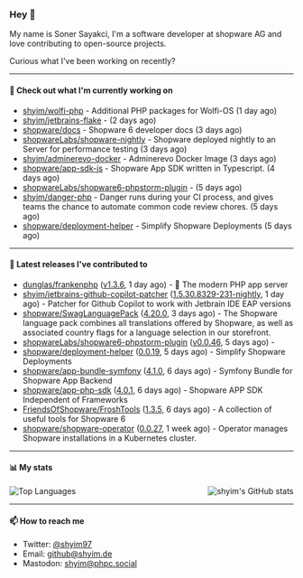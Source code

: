 ### Hey 👋

My name is Soner Sayakci, I'm a software developer at shopware AG and love contributing to open-source projects.

Curious what I've been working on recently?

---

#### 👷 Check out what I'm currently working on

- [shyim/wolfi-php](https://github.com/shyim/wolfi-php) - Additional PHP packages for Wolfi-OS (1 day ago)
- [shyim/jetbrains-flake](https://github.com/shyim/jetbrains-flake) -  (2 days ago)
- [shopware/docs](https://github.com/shopware/docs) - Shopware 6 developer docs (3 days ago)
- [shopwareLabs/shopware-nightly](https://github.com/shopwareLabs/shopware-nightly) - Shopware deployed nightly to an Server for performance testing (3 days ago)
- [shyim/adminerevo-docker](https://github.com/shyim/adminerevo-docker) - Adminerevo Docker Image (3 days ago)
- [shopware/app-sdk-js](https://github.com/shopware/app-sdk-js) - Shopware App SDK written in Typescript. (4 days ago)
- [shopwareLabs/shopware6-phpstorm-plugin](https://github.com/shopwareLabs/shopware6-phpstorm-plugin) -  (5 days ago)
- [shyim/danger-php](https://github.com/shyim/danger-php) - Danger runs during your CI process, and gives teams the chance to automate common code review chores. (5 days ago)
- [shopware/deployment-helper](https://github.com/shopware/deployment-helper) - Simplify Shopware Deployments (5 days ago)

---

#### 🔭 Latest releases I've contributed to

- [dunglas/frankenphp](https://github.com/dunglas/frankenphp) ([v1.3.6](https://github.com/dunglas/frankenphp/releases/tag/v1.3.6), 1 day ago) - 🧟 The modern PHP app server
- [shyim/jetbrains-github-copilot-patcher](https://github.com/shyim/jetbrains-github-copilot-patcher) ([1.5.30.8329-231-nightly](https://github.com/shyim/jetbrains-github-copilot-patcher/releases/tag/1.5.30.8329-231-nightly), 1 day ago) - Patcher for Github Copilot to work with Jetbrain IDE EAP versions
- [shopware/SwagLanguagePack](https://github.com/shopware/SwagLanguagePack) ([4.20.0](https://github.com/shopware/SwagLanguagePack/releases/tag/4.20.0), 3 days ago) - The Shopware language pack combines all translations offered by Shopware, as well as associated country flags for a language selection in our storefront.
- [shopwareLabs/shopware6-phpstorm-plugin](https://github.com/shopwareLabs/shopware6-phpstorm-plugin) ([v0.0.46](https://github.com/shopwareLabs/shopware6-phpstorm-plugin/releases/tag/v0.0.46), 5 days ago) - 
- [shopware/deployment-helper](https://github.com/shopware/deployment-helper) ([0.0.19](https://github.com/shopware/deployment-helper/releases/tag/0.0.19), 5 days ago) - Simplify Shopware Deployments
- [shopware/app-bundle-symfony](https://github.com/shopware/app-bundle-symfony) ([4.1.0](https://github.com/shopware/app-bundle-symfony/releases/tag/4.1.0), 6 days ago) - Symfony Bundle for Shopware App Backend
- [shopware/app-php-sdk](https://github.com/shopware/app-php-sdk) ([4.0.1](https://github.com/shopware/app-php-sdk/releases/tag/4.0.1), 6 days ago) - Shopware APP SDK Independent of Frameworks
- [FriendsOfShopware/FroshTools](https://github.com/FriendsOfShopware/FroshTools) ([1.3.5](https://github.com/FriendsOfShopware/FroshTools/releases/tag/1.3.5), 6 days ago) - A collection of useful tools for Shopware 6
- [shopware/shopware-operator](https://github.com/shopware/shopware-operator) ([0.0.27](https://github.com/shopware/shopware-operator/releases/tag/0.0.27), 1 week ago) - Operator manages Shopware installations in a Kubernetes cluster.

---

#### 📊 My stats

<img align="right" alt="shyim's GitHub stats" src="https://github-readme-stats.vercel.app/api?username=shyim&count_private=1&show_icons=true&" />

![Top Languages](https://github-readme-stats.vercel.app/api/top-langs/?username=shyim)

---

#### 📫 How to reach me

- Twitter: [@shyim97](https://twitter.com/shyim97)
- Email: [github@shyim.de](mailto://github@shyim.de)
- Mastodon: <a rel="me" href="https://phpc.social/@shyim">shyim@phpc.social</a>
